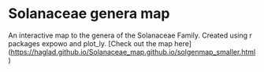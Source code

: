 # Solanaceae genera map
An interactive map to the genera of the Solanaceae Family.
Created using r packages expowo and plot_ly.
[Check out the map here] (https://haglad.github.io/Solanaceae_map.github.io/solgenmap_smaller.html)

